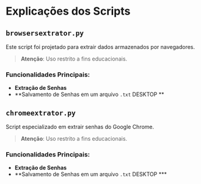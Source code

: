 # Explicações dos Scripts

## `browsersextrator.py`

Este script foi projetado para extrair dados armazenados por navegadores.

> **Atenção**: Uso restrito a fins educacionais.

### Funcionalidades Principais:
- **Extração de Senhas**
- **Salvamento de Senhas em um arquivo `.txt` DESKTOP **



## `chromeextrator.py`

Script especializado em extrair senhas do Google Chrome.

> **Atenção**: Uso restrito a fins educacionais.

### Funcionalidades Principais:
- **Extração de Senhas**
- **Salvamento de Senhas em um arquivo `.txt` DESKTOP ***






